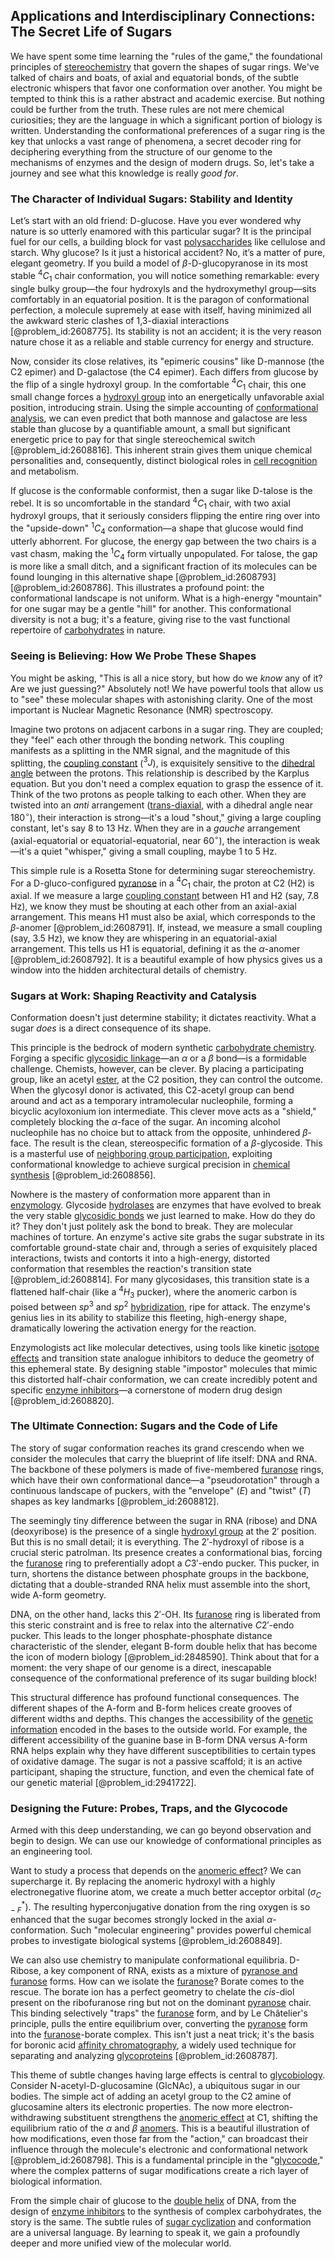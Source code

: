 ## Applications and Interdisciplinary Connections: The Secret Life of Sugars

We have spent some time learning the "rules of the game," the foundational principles of [stereochemistry](@article_id:165600) that govern the shapes of sugar rings. We've talked of chairs and boats, of axial and equatorial bonds, of the subtle electronic whispers that favor one conformation over another. You might be tempted to think this is a rather abstract and academic exercise. But nothing could be further from the truth. These rules are not mere chemical curiosities; they are the language in which a significant portion of biology is written. Understanding the conformational preferences of a sugar ring is the key that unlocks a vast range of phenomena, a secret decoder ring for deciphering everything from the structure of our genome to the mechanisms of enzymes and the design of modern drugs. So, let's take a journey and see what this knowledge is really *good for*.

### The Character of Individual Sugars: Stability and Identity

Let’s start with an old friend: D-glucose. Have you ever wondered why nature is so utterly enamored with this particular sugar? It is the principal fuel for our cells, a building block for vast [polysaccharides](@article_id:144711) like cellulose and starch. Why glucose? Is it just a historical accident? No, it’s a matter of pure, elegant geometry. If you build a model of $\beta$-D-glucopyranose in its most stable $^{4}C_{1}$ chair conformation, you will notice something remarkable: every single bulky group—the four hydroxyls and the hydroxymethyl group—sits comfortably in an equatorial position. It is the paragon of conformational perfection, a molecule supremely at ease with itself, having minimized all the awkward steric clashes of 1,3-diaxial interactions [@problem_id:2608775]. Its stability is not an accident; it is the very reason nature chose it as a reliable and stable currency for energy and structure.

Now, consider its close relatives, its "epimeric cousins" like D-mannose (the C2 epimer) and D-galactose (the C4 epimer). Each differs from glucose by the flip of a single hydroxyl group. In the comfortable $^{4}C_{1}$ chair, this one small change forces a [hydroxyl group](@article_id:198168) into an energetically unfavorable axial position, introducing strain. Using the simple accounting of [conformational analysis](@article_id:177235), we can even predict that both mannose and galactose are less stable than glucose by a quantifiable amount, a small but significant energetic price to pay for that single stereochemical switch [@problem_id:2608816]. This inherent strain gives them unique chemical personalities and, consequently, distinct biological roles in [cell recognition](@article_id:145603) and metabolism.

If glucose is the conformable conformist, then a sugar like D-talose is the rebel. It is so uncomfortable in the standard $^{4}C_{1}$ chair, with two axial hydroxyl groups, that it seriously considers flipping the entire ring over into the "upside-down" $^{1}C_{4}$ conformation—a shape that glucose would find utterly abhorrent. For glucose, the energy gap between the two chairs is a vast chasm, making the $^{1}C_{4}$ form virtually unpopulated. For talose, the gap is more like a small ditch, and a significant fraction of its molecules can be found lounging in this alternative shape [@problem_id:2608793] [@problem_id:2608786]. This illustrates a profound point: the conformational landscape is not uniform. What is a high-energy "mountain" for one sugar may be a gentle "hill" for another. This conformational diversity is not a bug; it's a feature, giving rise to the vast functional repertoire of [carbohydrates](@article_id:145923) in nature.

### Seeing is Believing: How We Probe These Shapes

You might be asking, "This is all a nice story, but how do we *know* any of it? Are we just guessing?" Absolutely not! We have powerful tools that allow us to "see" these molecular shapes with astonishing clarity. One of the most important is Nuclear Magnetic Resonance (NMR) spectroscopy.

Imagine two protons on adjacent carbons in a sugar ring. They are coupled; they "feel" each other through the bonding network. This coupling manifests as a splitting in the NMR signal, and the magnitude of this splitting, the [coupling constant](@article_id:160185) ($^3J$), is exquisitely sensitive to the [dihedral angle](@article_id:175895) between the protons. This relationship is described by the Karplus equation. But you don't need a complex equation to grasp the essence of it. Think of the two protons as people talking to each other. When they are twisted into an *anti* arrangement ([trans-diaxial](@article_id:196130), with a dihedral angle near $180^{\circ}$), their interaction is strong—it's a loud "shout," giving a large coupling constant, let's say $8$ to $13$ Hz. When they are in a *gauche* arrangement (axial-equatorial or equatorial-equatorial, near $60^{\circ}$), the interaction is weak—it's a quiet "whisper," giving a small coupling, maybe $1$ to $5$ Hz.

This simple rule is a Rosetta Stone for determining sugar stereochemistry. For a D-gluco-configured [pyranose](@article_id:170486) in a $^{4}C_{1}$ chair, the proton at C2 (H2) is axial. If we measure a large [coupling constant](@article_id:160185) between H1 and H2 (say, $7.8$ Hz), we know they must be shouting at each other from an axial-axial arrangement. This means H1 must also be axial, which corresponds to the $\beta$-anomer [@problem_id:2608791]. If, instead, we measure a small coupling (say, $3.5$ Hz), we know they are whispering in an equatorial-axial arrangement. This tells us H1 is equatorial, defining it as the $\alpha$-anomer [@problem_id:2608792]. It is a beautiful example of how physics gives us a window into the hidden architectural details of chemistry.

### Sugars at Work: Shaping Reactivity and Catalysis

Conformation doesn't just determine stability; it dictates reactivity. What a sugar *does* is a direct consequence of its shape.

This principle is the bedrock of modern synthetic [carbohydrate chemistry](@article_id:167361). Forging a specific [glycosidic linkage](@article_id:176039)—an $\alpha$ or a $\beta$ bond—is a formidable challenge. Chemists, however, can be clever. By placing a participating group, like an acetyl [ester](@article_id:187425), at the C2 position, they can control the outcome. When the glycosyl donor is activated, this C2-acetyl group can bend around and act as a temporary intramolecular nucleophile, forming a bicyclic acyloxonium ion intermediate. This clever move acts as a "shield," completely blocking the $\alpha$-face of the sugar. An incoming alcohol nucleophile has no choice but to attack from the opposite, unhindered $\beta$-face. The result is the clean, stereospecific formation of a $\beta$-glycoside. This is a masterful use of [neighboring group participation](@article_id:204130), exploiting conformational knowledge to achieve surgical precision in [chemical synthesis](@article_id:266473) [@problem_id:2608856].

Nowhere is the mastery of conformation more apparent than in [enzymology](@article_id:180961). Glycoside [hydrolases](@article_id:177879) are enzymes that have evolved to break the very stable [glycosidic bonds](@article_id:168521) we just learned to make. How do they do it? They don't just politely ask the bond to break. They are molecular machines of torture. An enzyme's active site grabs the sugar substrate in its comfortable ground-state chair and, through a series of exquisitely placed interactions, twists and contorts it into a high-energy, distorted conformation that resembles the reaction's transition state [@problem_id:2608814]. For many glycosidases, this transition state is a flattened half-chair (like a $^{4}H_{3}$ pucker), where the anomeric carbon is poised between $sp^3$ and $sp^2$ [hybridization](@article_id:144586), ripe for attack. The enzyme's genius lies in its ability to stabilize this fleeting, high-energy shape, dramatically lowering the activation energy for the reaction.

Enzymologists act like molecular detectives, using tools like kinetic [isotope effects](@article_id:182219) and transition state analogue inhibitors to deduce the geometry of this ephemeral state. By designing stable "impostor" molecules that mimic this distorted half-chair conformation, we can create incredibly potent and specific [enzyme inhibitors](@article_id:185476)—a cornerstone of modern drug design [@problem_id:2608820].

### The Ultimate Connection: Sugars and the Code of Life

The story of sugar conformation reaches its grand crescendo when we consider the molecules that carry the blueprint of life itself: DNA and RNA. The backbone of these polymers is made of five-membered [furanose](@article_id:185931) rings, which have their own conformational dance—a "pseudorotation" through a continuous landscape of puckers, with the "envelope" ($E$) and "twist" ($T$) shapes as key landmarks [@problem_id:2608812].

The seemingly tiny difference between the sugar in RNA (ribose) and DNA (deoxyribose) is the presence of a single [hydroxyl group](@article_id:198168) at the $2'$ position. But this is no small detail; it is everything. The $2'$-hydroxyl of ribose is a crucial steric patrolman. Its presence creates a conformational bias, forcing the [furanose](@article_id:185931) ring to preferentially adopt a $C3'$-endo pucker. This pucker, in turn, shortens the distance between phosphate groups in the backbone, dictating that a double-stranded RNA helix must assemble into the short, wide A-form geometry.

DNA, on the other hand, lacks this $2'$-OH. Its [furanose](@article_id:185931) ring is liberated from this steric constraint and is free to relax into the alternative $C2'$-endo pucker. This leads to the longer phosphate-phosphate distance characteristic of the slender, elegant B-form double helix that has become the icon of modern biology [@problem_id:2848590]. Think about that for a moment: the very shape of our genome is a direct, inescapable consequence of the conformational preference of its sugar building block!

This structural difference has profound functional consequences. The different shapes of the A-form and B-form helices create grooves of different widths and depths. This changes the accessibility of the [genetic information](@article_id:172950) encoded in the bases to the outside world. For example, the different accessibility of the guanine base in B-form DNA versus A-form RNA helps explain why they have different susceptibilities to certain types of oxidative damage. The sugar is not a passive scaffold; it is an active participant, shaping the structure, function, and even the chemical fate of our genetic material [@problem_id:2941722].

### Designing the Future: Probes, Traps, and the Glycocode

Armed with this deep understanding, we can go beyond observation and begin to design. We can use our knowledge of conformational principles as an engineering tool.

Want to study a process that depends on the [anomeric effect](@article_id:151489)? We can supercharge it. By replacing the anomeric hydroxyl with a highly electronegative fluorine atom, we create a much better acceptor orbital ($\sigma^*_{C-F}$). The resulting hyperconjugative donation from the ring oxygen is so enhanced that the sugar becomes strongly locked in the axial $\alpha$-conformation. Such "molecular engineering" provides powerful chemical probes to investigate biological systems [@problem_id:2608849].

We can also use chemistry to manipulate conformational equilibria. D-Ribose, a key component of RNA, exists as a mixture of [pyranose and furanose](@article_id:174927) forms. How can we isolate the [furanose](@article_id:185931)? Borate comes to the rescue. The borate ion has a perfect geometry to chelate the *cis*-diol present on the ribofuranose ring but not on the dominant [pyranose](@article_id:170486) chair. This binding selectively "traps" the [furanose](@article_id:185931) form, and by Le Châtelier's principle, pulls the entire equilibrium over, converting the [pyranose](@article_id:170486) form into the [furanose](@article_id:185931)-borate complex. This isn't just a neat trick; it's the basis for boronic acid [affinity chromatography](@article_id:164804), a widely used technique for separating and analyzing [glycoproteins](@article_id:170695) [@problem_id:2608787].

This theme of subtle changes having large effects is central to [glycobiology](@article_id:162622). Consider N-acetyl-D-glucosamine (GlcNAc), a ubiquitous sugar in our bodies. The simple act of adding an acetyl group to the C2 amine of glucosamine alters its electronic properties. The now more electron-withdrawing substituent strengthens the [anomeric effect](@article_id:151489) at C1, shifting the equilibrium ratio of the $\alpha$ and $\beta$ [anomers](@article_id:165986). This is a beautiful illustration of how modifications, even those far from the "action," can broadcast their influence through the molecule's electronic and conformational network [@problem_id:2608798]. This is a fundamental principle in the "[glycocode](@article_id:155084)," where the complex patterns of sugar modifications create a rich layer of biological information.

From the simple chair of glucose to the [double helix](@article_id:136236) of DNA, from the design of [enzyme inhibitors](@article_id:185476) to the synthesis of complex carbohydrates, the story is the same. The subtle rules of [sugar cyclization](@article_id:177210) and conformation are a universal language. By learning to speak it, we gain a profoundly deeper and more unified view of the molecular world.